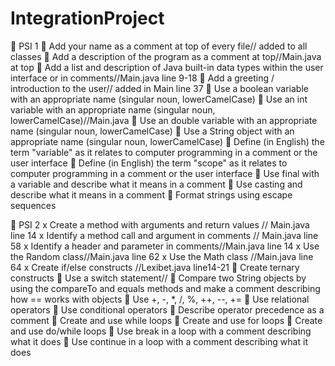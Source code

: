 # IntegrationProject
	PSI 1
	Add your name as a comment at top of every file// added to all classes
	Add a description of the program as a comment at top//Main.java at top
	Add a list and description of Java built-in data types within the user interface or in comments//Main.java line 9-18
	Add a greeting / introduction to the user// added in Main line 37
	Use a boolean variable with an appropriate name (singular noun, lowerCamelCase)
	Use an int variable with an appropriate name (singular noun, lowerCamelCase)//Main.java
	Use an double variable with an appropriate name (singular noun, lowerCamelCase)
	Use a String object with an appropriate name (singular noun, lowerCamelCase)
	Define (in English) the term "variable" as it relates to computer programming in a comment or the user interface
	Define (in English) the term "scope" as it relates to computer programming in a comment or the user interface
	Use final with a variable and describe what it means in a comment
	Use casting and describe what it means in a comment
	Format strings using escape sequences

	PSI 2
x	Create a method with arguments and return values // Main.java line 14
x	Identify a method call and argument in comments // Main.java line 58
x	Identify a header and parameter in comments//Main.java line 14
x	Use the Random class//Main.java line 62
x	Use the Math class //Main.java line 64
x	Create if/else constructs //Lexibet.java line14-21
	Create ternary constructs
	Use a switch statement//
	Compare two String objects by using the compareTo and equals methods and make a comment describing how == works with objects
	Use +, -, *, /, %, ++, --, += 
	Use relational operators
	Use conditional operators
	Describe operator precedence as a comment
	Create and use while loops
	Create and use for loops
	Create and use do/while loops
	Use break in a loop with a comment describing what it does
	Use continue in a loop with a comment describing what it does
